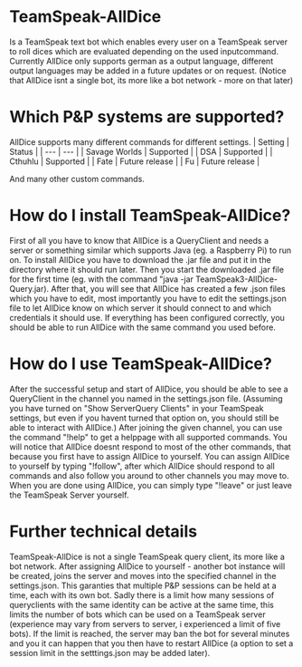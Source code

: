 # TeamSpeak-AllDice
Is a TeamSpeak text bot which enables every user on a TeamSpeak server to roll dices which are evaluated depending on the used inputcommand.
Currently AllDice only supports german as a output language, different output languages may be added in a future updates or on request.
(Notice that AllDice isnt a single bot, its more like a bot network - more on that later)

# Which P&P systems are supported?
AllDice supports many different commands for different settings.
| Setting | Status |
| --- | --- |
| Savage Worlds | Supported |
| DSA | Supported |
| Cthuhlu | Supported |
| Fate | Future release |
| Fu | Future release |

And many other custom commands.

# How do I install TeamSpeak-AllDice?
First of all you have to know that AllDice is a QueryClient and needs a server or something similar which supports Java (eg. a Raspberry Pi) to run on.
To install AllDice you have to download the .jar file and put it in the directory where it should run later.
Then you start the downloaded .jar file for the first time (eg. with the command "java -jar TeamSpeak3-AllDice-Query.jar).
After that, you will see that AllDice has created a few .json files which you have to edit, most importantly you have to edit the settings.json file to let AllDice know on which server it should connect to and which credentials it should use.
If everything has been configured correctly, you should be able to run AllDice with the same command you used before.

# How do I use TeamSpeak-AllDice?
After the successful setup and start of AllDice, you should be able to see a QueryClient in the channel you named in the settings.json file. 
(Assuming you have turned on "Show ServerQuery Clients" in your TeamSpeak settings, but even if you havent turned that option on, you should still be able to interact with AllDice.)
After joining the given channel, you can use the command "!help" to get a helppage with all supported commands.
You will notice that AllDice doesnt respond to most of the other commands, that because you first have to assign AllDice to yourself. You can assign AllDice to yourself by typing "!follow", after which AllDice should respond to all commands and also follow you around to other channels you may move to.
When you are done using AllDice, you can simply type "!leave" or just leave the TeamSpeak Server yourself.

# Further technical details
TeamSpeak-AllDice is not a single TeamSpeak query client, its more like a bot network.
After assigning AllDice to yourself - another bot instance will be created, joins the server and moves into the specified channel in the settings.json.
This garanties that multiple P&P sessions can be held at a time, each with its own bot.
Sadly there is a limit how many sessions of queryclients with the same identity can be active at the same time, this limits the number of bots which can be used on a TeamSpeak server (experience may vary from servers to server, i experienced a limit of five bots).
If the limit is reached, the server may ban the bot for several minutes and you it can happen that you then have to restart AllDice (a option to set a session limit in the setttings.json may be added later).
